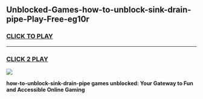 
## Unblocked-Games-how-to-unblock-sink-drain-pipe-Play-Free-eg10r
<h3>
<a href="https://premium76.site?title=how-to-unblock-sink-drain-pipe&ref=23A">CLICK TO PLAY</a></h3>
<hr>

<h3>
<a href="https://premium76.site?title=how-to-unblock-sink-drain-pipe&ref=23A">CLICK 2 PLAY</a>
  
</h3>

<a href="https://premium76.site?title=how-to-unblock-sink-drain-pipe&ref=23A"><img src="https://clearcache.store/games.png"></a>


**how-to-unblock-sink-drain-pipe games unblocked: Your Gateway to Fun and Accessible Online Gaming**
